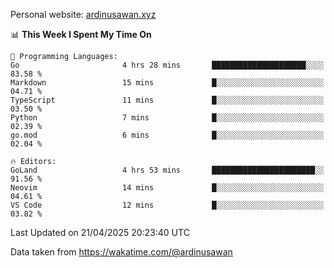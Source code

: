 Personal website: [ardinusawan.xyz](https://ardinusawan.xyz)

<!--START_SECTION:waka-->
📊 **This Week I Spent My Time On** 

```text
💬 Programming Languages: 
Go                       4 hrs 28 mins       █████████████████████░░░░   83.58 % 
Markdown                 15 mins             █░░░░░░░░░░░░░░░░░░░░░░░░   04.71 % 
TypeScript               11 mins             █░░░░░░░░░░░░░░░░░░░░░░░░   03.50 % 
Python                   7 mins              █░░░░░░░░░░░░░░░░░░░░░░░░   02.39 % 
go.mod                   6 mins              █░░░░░░░░░░░░░░░░░░░░░░░░   02.04 % 

🔥 Editors: 
GoLand                   4 hrs 53 mins       ███████████████████████░░   91.56 % 
Neovim                   14 mins             █░░░░░░░░░░░░░░░░░░░░░░░░   04.61 % 
VS Code                  12 mins             █░░░░░░░░░░░░░░░░░░░░░░░░   03.82 % 
```


 Last Updated on 21/04/2025 20:23:40 UTC
<!--END_SECTION:waka-->
Data taken from https://wakatime.com/@ardinusawan
